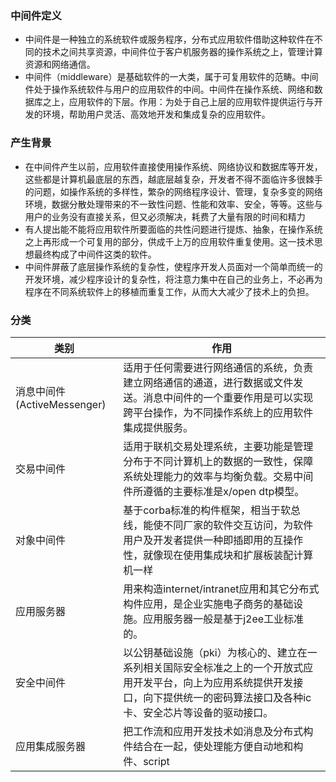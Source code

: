 ### 中间件定义
* 中间件是一种独立的系统软件或服务程序，分布式应用软件借助这种软件在不同的技术之间共享资源，中间件位于客户机服务器的操作系统之上，管理计算资源和网络通信。
* 中间件（middleware）是基础软件的一大类，属于可复用软件的范畴。中间件处于操作系统软件与用户的应用软件的中间。中间件在操作系统、网络和数据库之上，应用软件的下层。作用：为处于自己上层的应用软件提供运行与开发的环境，帮助用户灵活、高效地开发和集成复杂的应用软件。

### 产生背景
* 在中间件产生以前，应用软件直接使用操作系统、网络协议和数据库等开发，这些都是计算机最底层的东西，越底层越复杂，开发者不得不面临许多很棘手的问题，如操作系统的多样性，繁杂的网络程序设计、管理，复杂多变的网络环境，数据分散处理带来的不一致性问题、性能和效率、安全，等等。这些与用户的业务没有直接关系，但又必须解决，耗费了大量有限的时间和精力
* 有人提出能不能将应用软件所要面临的共性问题进行提炼、抽象，在操作系统之上再形成一个可复用的部分，供成千上万的应用软件重复使用。这一技术思想最终构成了中间件这类的软件。
* 中间件屏蔽了底层操作系统的复杂性，使程序开发人员面对一个简单而统一的开发环境，减少程序设计的复杂性，将注意力集中在自己的业务上，不必再为程序在不同系统软件上的移植而重复工作，从而大大减少了技术上的负担。

### 分类

| 类别  |  作用 |
|---|---|
| 消息中间件(ActiveMessenger)  | 适用于任何需要进行网络通信的系统，负责建立网络通信的通道，进行数据或文件发送。消息中间件的一个重要作用是可以实现跨平台操作，为不同操作系统上的应用软件集成提供服务。  |
|  交易中间件                  | 适用于联机交易处理系统，主要功能是管理分布于不同计算机上的数据的一致性，保障系统处理能力的效率与均衡负载。交易中间件所遵循的主要标准是x/open dtp模型。  |
|  对象中间件                  | 基于corba标准的构件框架，相当于软总线，能使不同厂家的软件交互访问，为软件用户及开发者提供一种即插即用的互操作性，就像现在使用集成块和扩展板装配计算机一样  |
| 应用服务器                   | 用来构造internet/intranet应用和其它分布式构件应用，是企业实施电子商务的基础设施。应用服务器一般是基于j2ee工业标准的。  |
| 安全中间件                   | 以公钥基础设施（pki）为核心的、建立在一系列相关国际安全标准之上的一个开放式应用开发平台，向上为应用系统提供开发接口，向下提供统一的密码算法接口及各种ic卡、安全芯片等设备的驱动接口。  |
|应用集成服务器                |把工作流和应用开发技术如消息及分布式构件结合在一起，使处理能方便自动地和构件、script |
